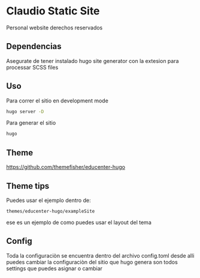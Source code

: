 # Claudio Static Site

Personal website derechos reservados

## Dependencias
Asegurate de tener instalado hugo site generator con la extesion para processar SCSS files

## Uso
Para correr el sitio en development mode
```bash
hugo server -D
```

Para generar el sitio 
```bash
hugo
```
## Theme

https://github.com/themefisher/educenter-hugo

## Theme tips 

Puedes usar el ejemplo dentro de:
```
themes/educenter-hugo/exampleSite
```
ese es un ejemplo de como puedes usar el layout del tema

## Config

Toda la configuraciòn se encuentra dentro del archivo config.toml
desde alli puedes cambiar la configuraciòn del sitio que hugo genera son todos
settings que puedes asignar o cambiar